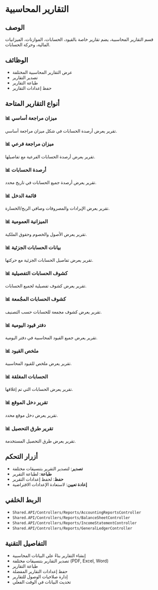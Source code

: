# التقارير المحاسبية

## الوصف
قسم التقارير المحاسبية، يضم تقارير خاصة بالقيود، الحسابات، الموازنات، الميزانيات المالية، وحركة الحسابات.

## الوظائف
- عرض التقارير المحاسبية المختلفة
- تصدير التقارير
- طباعة التقارير
- حفظ إعدادات التقارير

## أنواع التقارير المتاحة

### 📊 **ميزان مراجعة أساسي**
تقرير يعرض أرصدة الحسابات في شكل ميزان مراجعة أساسي.

### 📊 **ميزان مراجعة فرعي**
تقرير يعرض أرصدة الحسابات الفرعية مع تفاصيلها.

### 📊 **أرصدة الحسابات**
تقرير يعرض أرصدة جميع الحسابات في تاريخ محدد.

### 📊 **قائمة الدخل**
تقرير يعرض الإيرادات والمصروفات وصافي الربح/الخسارة.

### 📊 **الميزانية العمومية**
تقرير يعرض الأصول والخصوم وحقوق الملكية.

### 📊 **بيانات الحسابات الجزئية**
تقرير يعرض تفاصيل الحسابات الجزئية مع حركتها.

### 📊 **كشوف الحسابات التفصيلية**
تقرير يعرض كشوف تفصيلية لجميع الحسابات.

### 📊 **كشوف الحسابات المجُمعة**
تقرير يعرض كشوف مجمعة للحسابات حسب التصنيف.

### 📊 **دفتر قيود اليومية**
تقرير يعرض جميع القيود المحاسبية في دفتر اليومية.

### 📊 **ملخص القيود**
تقرير يعرض ملخص للقيود المحاسبية.

### 📊 **الحسابات المغلقة**
تقرير يعرض الحسابات التي تم إغلاقها.

### 📊 **تقرير دخل الموقع**
تقرير يعرض دخل موقع محدد.

### 📊 **تقرير طرق التحصيل**
تقرير يعرض طرق التحصيل المستخدمة.

## أزرار التحكم
- **تصدير**: لتصدير التقرير بتنسيقات مختلفة
- **طباعة**: لطباعة التقرير
- **حفظ**: لحفظ إعدادات التقرير
- **إعادة تعيين**: لاستعادة الإعدادات الافتراضية

## الربط الخلفي
- `Shared.API/Controllers/Reports/AccountingReportsController`
- `Shared.API/Controllers/Reports/BalanceSheetController`
- `Shared.API/Controllers/Reports/IncomeStatementController`
- `Shared.API/Controllers/Reports/GeneralLedgerController`

## التفاصيل التقنية
- إنشاء التقارير بناءً على البيانات المحاسبية
- تصدير التقارير بتنسيقات مختلفة (PDF, Excel, Word)
- طباعة التقارير
- حفظ إعدادات التقارير المفضلة
- إدارة صلاحيات الوصول للتقارير
- تحديث البيانات في الوقت الفعلي
